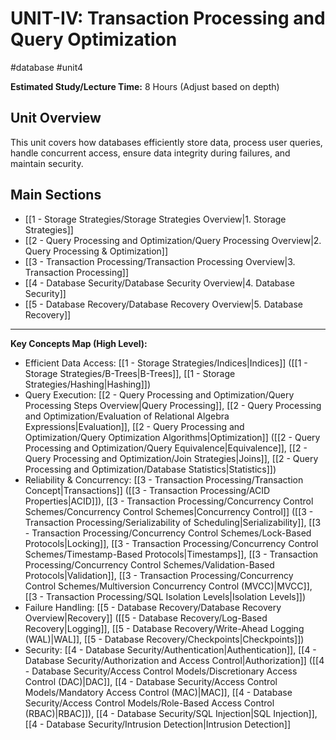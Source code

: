 # UNIT-IV: Transaction Processing and Query Optimization

#database #unit4

**Estimated Study/Lecture Time:** 8 Hours (Adjust based on depth)

## Unit Overview

This unit covers how databases efficiently store data, process user queries, handle concurrent access, ensure data integrity during failures, and maintain security.

## Main Sections

*   [[1 - Storage Strategies/Storage Strategies Overview|1. Storage Strategies]]
*   [[2 - Query Processing and Optimization/Query Processing Overview|2. Query Processing & Optimization]]
*   [[3 - Transaction Processing/Transaction Processing Overview|3. Transaction Processing]]
*   [[4 - Database Security/Database Security Overview|4. Database Security]]
*   [[5 - Database Recovery/Database Recovery Overview|5. Database Recovery]]

---

**Key Concepts Map (High Level):**

*   Efficient Data Access: [[1 - Storage Strategies/Indices|Indices]] ([[1 - Storage Strategies/B-Trees|B-Trees]], [[1 - Storage Strategies/Hashing|Hashing]])
*   Query Execution: [[2 - Query Processing and Optimization/Query Processing Steps Overview|Query Processing]], [[2 - Query Processing and Optimization/Evaluation of Relational Algebra Expressions|Evaluation]], [[2 - Query Processing and Optimization/Query Optimization Algorithms|Optimization]] ([[2 - Query Processing and Optimization/Query Equivalence|Equivalence]], [[2 - Query Processing and Optimization/Join Strategies|Joins]], [[2 - Query Processing and Optimization/Database Statistics|Statistics]])
*   Reliability & Concurrency: [[3 - Transaction Processing/Transaction Concept|Transactions]] ([[3 - Transaction Processing/ACID Properties|ACID]]), [[3 - Transaction Processing/Concurrency Control Schemes/Concurrency Control Schemes|Concurrency Control]] ([[3 - Transaction Processing/Serializability of Scheduling|Serializability]], [[3 - Transaction Processing/Concurrency Control Schemes/Lock-Based Protocols|Locking]], [[3 - Transaction Processing/Concurrency Control Schemes/Timestamp-Based Protocols|Timestamps]], [[3 - Transaction Processing/Concurrency Control Schemes/Validation-Based Protocols|Validation]], [[3 - Transaction Processing/Concurrency Control Schemes/Multiversion Concurrency Control (MVCC)|MVCC]], [[3 - Transaction Processing/SQL Isolation Levels|Isolation Levels]])
*   Failure Handling: [[5 - Database Recovery/Database Recovery Overview|Recovery]] ([[5 - Database Recovery/Log-Based Recovery|Logging]], [[5 - Database Recovery/Write-Ahead Logging (WAL)|WAL]], [[5 - Database Recovery/Checkpoints|Checkpoints]])
*   Security: [[4 - Database Security/Authentication|Authentication]], [[4 - Database Security/Authorization and Access Control|Authorization]] ([[4 - Database Security/Access Control Models/Discretionary Access Control (DAC)|DAC]], [[4 - Database Security/Access Control Models/Mandatory Access Control (MAC)|MAC]], [[4 - Database Security/Access Control Models/Role-Based Access Control (RBAC)|RBAC]]), [[4 - Database Security/SQL Injection|SQL Injection]], [[4 - Database Security/Intrusion Detection|Intrusion Detection]] 